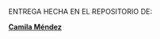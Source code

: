  ENTREGA HECHA EN EL REPOSITORIO DE:


[**Camila Méndez**](https://github.com/camilamendezm/audiv027-2023-2/tree/main/clases/clase-07/estudiantes/camilamendezm)
